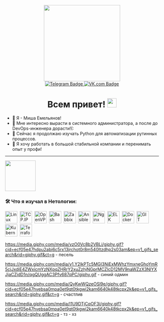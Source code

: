 <div id="header" align="center">
  <img src="https://media.giphy.com/media/v1.Y2lkPTc5MGI3NjExMWhzYmxneGhoYmR5cjJxdjE4ZWxicmYzNXpqZHRrY2xuZzhjNGprMCZlcD12MV9naWZzX3NlYXJjaCZjdD1n/qgQUggAC3Pfv687qPC/giphy.gif" width="250"/>
  <div id="badges">
    <a href="https://t.me/Monooks">
      <img src="https://img.shields.io/badge/Telegram-blue?style=for-the-badge&logo=Telegram&logoColor=white" alt="Telegram Badge"/>
    </a>
    <a href="https://vk.com/monooks">
      <img src="https://img.shields.io/badge/VK.com-blue?style=for-the-badge&logo=Vk&logoColor=white" alt="VK.com Badge"/>
    </a>
  </div>
    <img src="https://komarev.com/ghpvc/?username=Monooks&style=flat-square&color=blue" alt=""/>
 <h1>
   Всем привет!
   <img src="https://media.giphy.com/media/hvRJCLFzcasrR4ia7z/giphy.gif" width="30px"/>
 </h1>
</div>


- 👋 Я - Миша Емельянов!
- 👀 Мне интересно вырасти в системного администратора, а после до DevOps-инженера дорасти!(:
- 🌱 Сейчас я продолжаю изучать Python для автоматизации рутинных процессов.
- 💞️ Я хочу работать в большой стабильной компании и перенимать опыт у профи!
---

<div id="header" align="left">
  <img src="https://media.giphy.com/media/vzO0Vc8b2VBLi/giphy.gif?cid=ecf05e47hdpu2abi6c5rx13jrchot0r8m540ltzdhp2s03am&ep=v1_gifs_search&rid=giphy.gif&ct=g" width="100"/>
</div>

### :hammer_and_wrench: Что я изучал в Нетологии:

<div>
  <img src="https://u.netology.ru/backend/uploads/page_assets/images/file/46329/tools_Linux_color.png" title="Linux" alt="Linux" width="40" height="40"/>&nbsp;
  <img src="https://u.netology.ru/backend/uploads/page_assets/images/file/46348/tools_TCP.IP_color.png" title="TCP.IP" alt="TCP.IP" width="40" height="40"/>&nbsp;
  <img src="https://u.netology.ru/backend/uploads/page_assets/images/file/46344/tools_OpenVPN_color.png" title="OpenVPN" alt="OpenVPN" width="40" height="40"/>&nbsp;
  <img src="https://u.netology.ru/backend/uploads/page_assets/images/file/46349/tools_Bash_color.png" title="Bash" alt="Bash" width="40" height="40"/>&nbsp;
  <img src="https://u.netology.ru/backend/uploads/page_assets/images/file/46345/tools_Zabbix_color.png" title="Zabbix" alt="Zabbix" width="40" height="40"/>&nbsp;
  <img src="https://u.netology.ru/backend/uploads/page_assets/images/file/46350/tools_Ansible_color.png" title="Ansible" alt="Ansible" width="40" height="40"/>&nbsp;
  <img src="https://u.netology.ru/backend/uploads/page_assets/images/file/46346/tools_Nginx_color.png"  title="Nginx" alt="Nginx" width="40" height="40"/>&nbsp;
  <img src="https://u.netology.ru/backend/uploads/page_assets/images/file/46351/tools_ELK_color.png" title="ELK" alt="ELK" width="40" height="40"/>&nbsp;
  <img src="https://u.netology.ru/backend/uploads/page_assets/images/file/46306/tools_Docker_color.png" title="Docker" alt="Docker" width="40" height="40"/>&nbsp;
  <img src="https://u.netology.ru/backend/uploads/page_assets/images/file/46313/tools_GIT_color.png" title="GIT" alt="GIT" width="40" height="40"/>&nbsp;
  <img src="https://u.netology.ru/backend/uploads/page_assets/images/file/46347/tools_Kubernetes_color.png" title="Kubernetes" alt="Kubernetes" width="40" height="40"/>&nbsp;
  <img src="https://u.netology.ru/backend/uploads/page_assets/images/file/46352/tools_Terraform_color.png" title="Terraform" alt="Terraform" width="40" height="40"/>&nbsp;
</div>


https://media.giphy.com/media/vzO0Vc8b2VBLi/giphy.gif?cid=ecf05e47hdpu2abi6c5rx13jrchot0r8m540ltzdhp2s03am&ep=v1_gifs_search&rid=giphy.gif&ct=g - песель

https://media.giphy.com/media/v1.Y2lkPTc5MGI3NjExMWhzYmxneGhoYmR5cjJxdjE4ZWxicmYzNXpqZHRrY2xuZzhjNGprMCZlcD12MV9naWZzX3NlYXJjaCZjdD1n/qgQUggAC3Pfv687qPC/giphy.gif - синий одмин

https://media.giphy.com/media/QyKwWQzeOSl9e/giphy.gif?cid=ecf05e47hvebsa0mpa0et9qt0tkgwi2kam6640k48tkcpx2k&ep=v1_gifs_search&rid=giphy.gif&ct=g - счастлив

https://media.giphy.com/media/I1U9DTjCqOF3i/giphy.gif?cid=ecf05e47hvebsa0mpa0et9qt0tkgwi2kam6640k48tkcpx2k&ep=v1_gifs_search&rid=giphy.gif&ct=g - тз - хз
